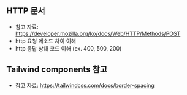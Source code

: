 ## HTTP 문서

- 참고 자료: https://developer.mozilla.org/ko/docs/Web/HTTP/Methods/POST
- http 요청 메소드 차이 이해
- http 응답 상태 코드 이해 (ex. 400, 500, 200)

## Tailwind components 참고

- 참고 자료: https://tailwindcss.com/docs/border-spacing
